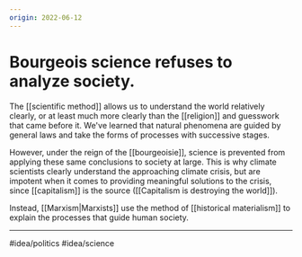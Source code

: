 ```yaml
---
origin: 2022-06-12
---
```

# Bourgeois science refuses to analyze society. 
The [[scientific method]] allows us to understand the world relatively clearly, or at least much more clearly than the [[religion]] and guesswork that came before it. We've learned that natural phenomena are guided by general laws and take the forms of processes with successive stages. 

However, under the reign of the [[bourgeoisie]], science is prevented from applying these same conclusions to society at large. This is why climate scientists clearly understand the approaching climate crisis, but are impotent when it comes to providing meaningful solutions to the crisis, since [[capitalism]] is the source ([[Capitalism is destroying the world]]). 

Instead, [[Marxism|Marxists]] use the method of [[historical materialism]] to explain the processes that guide human society. 

---
#idea/politics 
#idea/science 